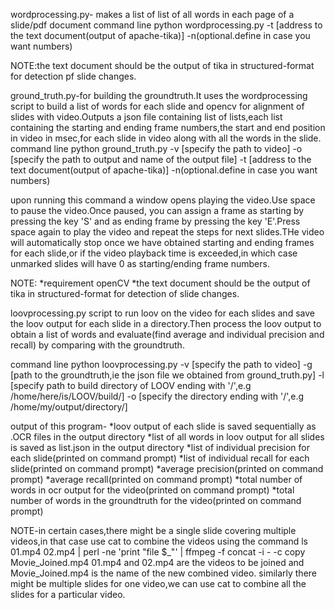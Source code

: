 wordprocessing.py- makes a list of list of all words in each page of a slide/pdf document
command line
python wordprocessing.py -t [address to the text document(output of apache-tika)] -n(optional.define in case you want numbers)

NOTE:the text document should be the output of tika in structured-format for detection pf slide changes.

ground_truth.py-for building the groundtruth.It uses the wordprocessing script to build a list of words for each slide and opencv for alignment of slides with video.Outputs a json file containing list of lists,each list containing the starting and ending frame numbers,the start and end position in video in msec,for each slide in video along with all the words in the slide.
command line 
python ground_truth.py -v [specify the path to video] -o [specify the path to output and name of the output file] -t [address to the text document(output of apache-tika)] -n(optional.define in case you want numbers)

upon running this command a window opens playing the video.Use space to pause the video.Once paused, you can assign a frame as starting by pressing the key 'S' and as ending frame by pressing the key 'E'.Press space again to play the video and repeat the steps for next slides.THe video will automatically stop once we have obtained starting and ending frames for each slide,or if the video playback time is exceeded,in which case unmarked slides will have 0 as starting/ending frame numbers.

NOTE: *requirement openCV
      *the text document should be the output of tika in structured-format for detection of slide changes.

loovprocessing.py script to run loov on the video for each slides and save the loov output for each slide in a directory.Then process the loov output to obtain a list of words and evaluate(find average and individual precision and recall) by comparing with the groundtruth.

command line
python loovprocessing.py -v [specify the path to video] -g [path to the groundtruth,ie the json file we obtained from ground_truth.py] -l [specify path to build directory of LOOV ending with '/',e.g /home/here/is/LOOV/build/] -o [specify the directory ending with '/',e.g /home/my/output/directory/] 

output of this program- *loov output of each slide is saved sequentially as .OCR files in the output directory
			  *list of all words in loov output for all slides is saved as list.json in the output directory
	                  *list of individual precision for each slide(printed on command prompt)
			  *list of individual recall for each slide(printed on command prompt)
			  *average precision(printed on command prompt)
			  *average recall(printed on command prompt)
			  *total number of words in ocr output for the video(printed on command prompt)
			  *total number of words in the groundtruth for the video(printed on command prompt)




NOTE-in certain cases,there might be a single slide covering multiple videos,in that case use cat to combine the videos using the command
		ls 01.mp4 02.mp4 | perl -ne 'print "file $_"' | ffmpeg -f concat -i - -c copy Movie_Joined.mp4
01.mp4 and 02.mp4 are the videos to be joined and Movie_Joined.mp4 is the name of the new combined video.
similarly there might be multiple slides for one video,we can use cat to combine all the slides for a particular video.

